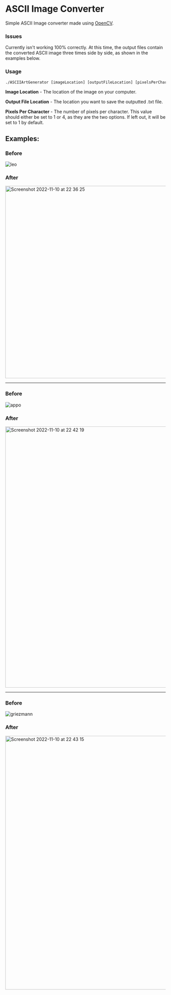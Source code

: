 # ASCII Image Converter

Simple ASCII Image converter made using [OpenCV](https://github.com/opencv/opencv).

### Issues
Currently isn't working 100% correctly. At this time, the output files contain the converted ASCII image three times side by side, as shown in the examples below.

### Usage
```bat
./ASCIIArtGenerator [imageLocation] [outputFileLocation] [pixelsPerCharacter]
```

**Image Location** - The location of the image on your computer.

**Output File Location** - The location you want to save the outputted .txt file.

**Pixels Per Character** - The number of pixels per character. This value should either be set to 1 or 4, as they are the two options.
If left out, it will be set to 1 by default.

## Examples:

### Before
![leo](https://user-images.githubusercontent.com/73957889/201223875-98525ec1-f491-4d6b-bb9f-2418beefde2e.jpeg)
### After
<img width="602" alt="Screenshot 2022-11-10 at 22 36 25" src="https://user-images.githubusercontent.com/73957889/201222159-4b2f918e-6c50-435e-8cdb-c4bee979e795.png">

---

### Before
![appo](https://user-images.githubusercontent.com/73957889/201224005-4530a8db-e47a-45a8-aa25-4ff2831a5399.jpeg)
### After
<img width="817" alt="Screenshot 2022-11-10 at 22 42 19" src="https://user-images.githubusercontent.com/73957889/201222165-7ff9d4cb-73ce-4cc8-a51f-e006409532d1.png">

---

### Before
![griezmann](https://user-images.githubusercontent.com/73957889/201223989-6c217ec0-a1fe-4785-8519-32f243ce6443.jpeg)
### After
<img width="794" alt="Screenshot 2022-11-10 at 22 43 15" src="https://user-images.githubusercontent.com/73957889/201222169-7fa48ade-d980-4d7e-b116-eac24ccc0062.png">
